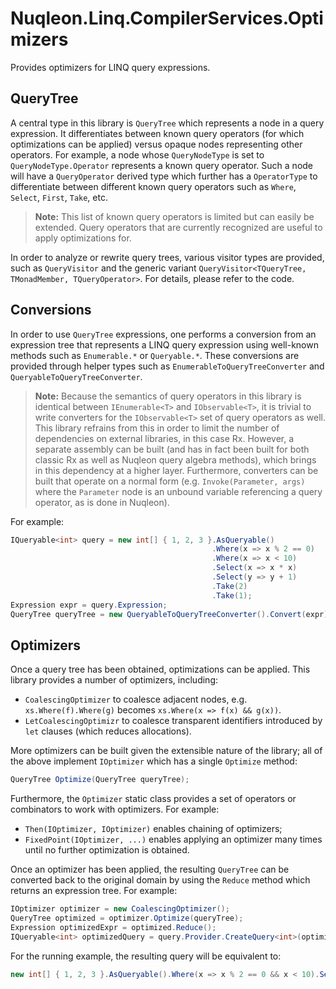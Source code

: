 # Nuqleon.Linq.CompilerServices.Optimizers

Provides optimizers for LINQ query expressions.

## QueryTree

A central type in this library is `QueryTree` which represents a node in a query expression. It differentiates between known query operators (for which optimizations can be applied) versus opaque nodes representing other operators. For example, a node whose `QueryNodeType` is set to `QueryNodeType.Operator` represents a known query operator. Such a node will have a `QueryOperator` derived type which further has a `OperatorType` to differentiate between different known query operators such as `Where`, `Select`, `First`, `Take`, etc.

> **Note:** This list of known query operators is limited but can easily be extended. Query operators that are currently recognized are useful to apply optimizations for.

In order to analyze or rewrite query trees, various visitor types are provided, such as `QueryVisitor` and the generic variant `QueryVisitor<TQueryTree, TMonadMember, TQueryOperator>`. For details, please refer to the code.

## Conversions

In order to use `QueryTree` expressions, one performs a conversion from an expression tree that represents a LINQ query expression using well-known methods such as `Enumerable.*` or `Queryable.*`. These conversions are provided through helper types such as `EnumerableToQueryTreeConverter` and `QueryableToQueryTreeConverter`.

> **Note:** Because the semantics of query operators in this library is identical between `IEnumerable<T>` and `IObservable<T>`, it is trivial to write converters for the `IObservable<T>` set of query operators as well. This library refrains from this in order to limit the number of dependencies on external libraries, in this case Rx. However, a separate assembly can be built (and has in fact been built for both classic Rx as well as Nuqleon query algebra methods), which brings in this dependency at a higher layer. Furthermore, converters can be built that operate on a normal form (e.g. `Invoke(Parameter, args)` where the `Parameter` node is an unbound variable referencing a query operator, as is done in Nuqleon).

For example:

```csharp
IQueryable<int> query = new int[] { 1, 2, 3 }.AsQueryable()
                                             .Where(x => x % 2 == 0)
                                             .Where(x => x < 10)
                                             .Select(x => x * x)
                                             .Select(y => y + 1)
                                             .Take(2)
                                             .Take(1);
Expression expr = query.Expression;
QueryTree queryTree = new QueryableToQueryTreeConverter().Convert(expr);
```

## Optimizers

Once a query tree has been obtained, optimizations can be applied. This library provides a number of optimizers, including:

* `CoalescingOptimizer` to coalesce adjacent nodes, e.g. `xs.Where(f).Where(g)` becomes `xs.Where(x => f(x) && g(x))`.
* `LetCoalescingOptimizr` to coalesce transparent identifiers introduced by `let` clauses (which reduces allocations).

More optimizers can be built given the extensible nature of the library; all of the above implement `IOptimizer` which has a single `Optimize` method:

```csharp
QueryTree Optimize(QueryTree queryTree);
```

Furthermore, the `Optimizer` static class provides a set of operators or combinators to work with optimizers. For example:

* `Then(IOptimizer, IOptimizer)` enables chaining of optimizers;
* `FixedPoint(IOptimizer, ...)` enables applying an optimizer many times until no further optimization is obtained.

Once an optimizer has been applied, the resulting `QueryTree` can be converted back to the original domain by using the `Reduce` method which returns an expression tree. For example:

```csharp
IOptimizer optimizer = new CoalescingOptimizer();
QueryTree optimized = optimizer.Optimize(queryTree);
Expression optimizedExpr = optimized.Reduce();
IQueryable<int> optimizedQuery = query.Provider.CreateQuery<int>(optimizedExpr);
```

For the running example, the resulting query will be equivalent to:

```csharp
new int[] { 1, 2, 3 }.AsQueryable().Where(x => x % 2 == 0 && x < 10).Select(x => x * x + 1).Take(1);
```
